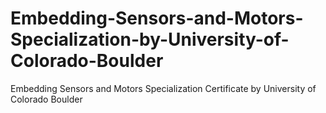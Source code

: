 # Embedding-Sensors-and-Motors-Specialization-by-University-of-Colorado-Boulder
Embedding Sensors and Motors Specialization Certificate by University of Colorado Boulder
